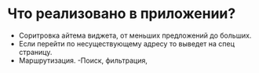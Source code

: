 # Что реализовано в приложении?

- Соритровка айтема виджета, от меньших предложений до больших.
- Если перейти по несуществующему адресу то выведет на спец страницу.
- Маршрутизация.
  -Поиск, фильтрация,
